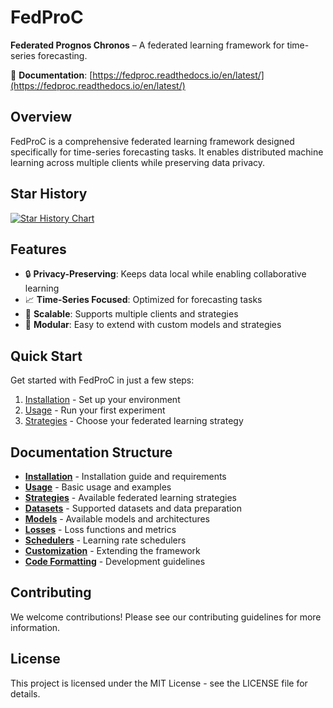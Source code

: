 # FedProC

**Federated Prognos Chronos** – A federated learning framework for time-series forecasting.

📖 **Documentation**: [https://fedproc.readthedocs.io/en/latest/](https://fedproc.readthedocs.io/en/latest/)

## Overview

FedProC is a comprehensive federated learning framework designed specifically for time-series forecasting tasks. It enables distributed machine learning across multiple clients while preserving data privacy.

## Star History

<a href="https://www.star-history.com/#fedproc/fedproc&Timeline">
 <picture>
   <source media="(prefers-color-scheme: dark)" srcset="https://api.star-history.com/svg?repos=fedproc/fedproc&type=Timeline&theme=dark" />
   <source media="(prefers-color-scheme: light)" srcset="https://api.star-history.com/svg?repos=fedproc/fedproc&type=Timeline" />
   <img alt="Star History Chart" src="https://api.star-history.com/svg?repos=fedproc/fedproc&type=Timeline" />
 </picture>
</a>

## Features

- 🔒 **Privacy-Preserving**: Keeps data local while enabling collaborative learning
- 📈 **Time-Series Focused**: Optimized for forecasting tasks
- 🚀 **Scalable**: Supports multiple clients and strategies
- 🧩 **Modular**: Easy to extend with custom models and strategies

## Quick Start

Get started with FedProC in just a few steps:

1. [Installation](installation.md) - Set up your environment
2. [Usage](usage.md) - Run your first experiment
3. [Strategies](strategies.md) - Choose your federated learning strategy

## Documentation Structure

- **[Installation](installation.md)** - Installation guide and requirements
- **[Usage](usage.md)** - Basic usage and examples
- **[Strategies](strategies.md)** - Available federated learning strategies
- **[Datasets](datasets.md)** - Supported datasets and data preparation
- **[Models](models.md)** - Available models and architectures
- **[Losses](losses.md)** - Loss functions and metrics
- **[Schedulers](schedulers.md)** - Learning rate schedulers
- **[Customization](customization.md)** - Extending the framework
- **[Code Formatting](formatting.md)** - Development guidelines

## Contributing

We welcome contributions! Please see our contributing guidelines for more information.

## License

This project is licensed under the MIT License - see the LICENSE file for details.
